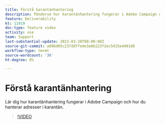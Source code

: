 ```yaml
---
title: Förstå karantänhantering
description: TUnderse hur karantänhantering fungerar i Adobe Campaign och lär dig hur ni hanterar adresser i karantän.
feature: Deliverability
kt: 11919
doc-type: feature video
activity: use
team: Support
last-substantial-update: 2023-03-28T00:00:00Z
source-git-commit: a09bd05c237dd7fede3a6b223f2ec5415e4401d0
workflow-type: tm+mt
source-wordcount: '36'
ht-degree: 0%

---
```



# Förstå karantänhantering

Lär dig hur karantänhantering fungerar i Adobe Campaign och hur du hanterar adresser i karantän.

>[!VIDEO](https://video.tv.adobe.com/v/3415818?quality=12)
